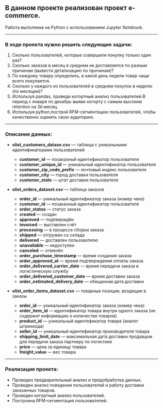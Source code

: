 

## В данном проекте реализован проект e-commerce.

Работа выполнена на Python с использованием Jupyter Notebook. 

<hr>

### В ходе проекта нужно решить следующие задачи:

1. Сколько пользователей, которые совершили покупку только один раз?
2. Сколько заказов в месяц в среднем не доставляется по разным причинам (вывести детализацию по причинам)?
3. По каждому товару определить, в какой день недели товар чаще всего покупается.
4. Сколько у каждого из пользователей в среднем покупок в неделю (по месяцам)?
5. Используя pandas, проведи когортный анализ пользователей.В период с января по декабрь выяви когорту 
с самым высоким retention на 3й месяц.
6. Используя python,построй RFM-сегментацию пользователей, чтобы качественно оценить свою аудиторию. 

<hr>

### Описание данных:

* **olist_customers_datase.csv** — таблица с уникальными идентификаторами пользователей

    * **customer_id** — позаказный идентификатор пользователя
    * **customer_unique_id** —  уникальный идентификатор пользователя
    * **customer_zip_code_prefix** —  почтовый индекс пользователя
    * **customer_city** —  город доставки пользователя
    * **customer_state** —  штат доставки пользователя


* **olist_orders_dataset.csv** —  таблица заказов

    * **order_id** —  уникальный идентификатор заказа (номер чека)
    * **customer_id** —  позаказный идентификатор пользователя
    * **order_status** —  статус заказа
    * **created** —  создан
    * **approved** —  подтверждён
    * **invoiced** —  выставлен счёт
    * **processing** —  в процессе сборки заказа
    * **shipped** —  отгружен со склада
    * **delivered** —  доставлен пользователю
    * **unavailable** —  недоступен
    * **canceled** —  отменён
    * **order_purchase_timestamp** —  время создания заказа
    * **order_approved_at** —  время подтверждения оплаты заказа
    * **order_delivered_carrier_date** —  время передачи заказа в логистическую службу
    * **order_delivered_customer_date** —  время доставки заказа
    * **order_estimated_delivery_date** —  обещанная дата доставки


* **olist_order_items_dataset.csv** —  товарные позиции, входящие в заказы

    * **order_id** —  уникальный идентификатор заказа (номер чека)
    * **order_item_id** —  идентификатор товара внутри одного заказа (не содержит информацию о количестве товаров)
    * **product_id** —  уникальный идентефикатор товара (аналог штрихкода)
    * **seller_id** — уникальный идентефикатор производителя товара
    * **shipping_limit_date** —  максимальная дата доставки продавцом для передачи заказа партнеру по логистике
    * **price** —  цена за единицу товара
    * **freight_value** —  вес товара

<hr>

### Реализация проекта:
* Проведен предварительный анализ и предобработка данных.
* Проведен анализ поведения пользователей и работу доставки заказанных товаров. 
* Проведен когортный анализ пользователей.
* Построена RFM-сегментация пользователей.
